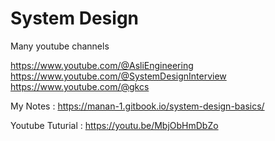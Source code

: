 # System Design


Many youtube channels 

https://www.youtube.com/@AsliEngineering
https://www.youtube.com/@SystemDesignInterview
https://www.youtube.com/@gkcs


My Notes : https://manan-1.gitbook.io/system-design-basics/

Youtube Tuturial : https://youtu.be/MbjObHmDbZo
